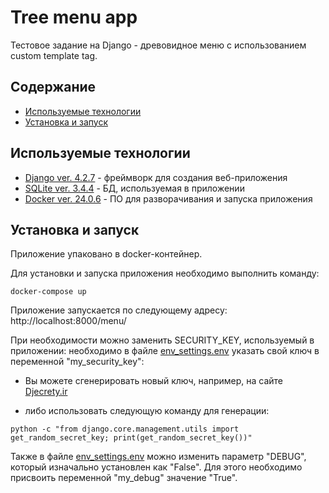 # Tree menu app
Тестовое задание на Django - древовидное меню с использованием custom template tag.

## Содержание

- [Используемые технологии](#Используемые-технологии)
- [Установка и запуск](#Установка-и-запуск)


## Используемые технологии

- [Django ver. 4.2.7](https://docs.djangoproject.com/en/4.2/) - фреймворк для создания веб-приложения
- [SQLite ver. 3.4.4](https://www.sqlite.org/index.html) - БД, используемая в приложении
- [Docker ver. 24.0.6](https://www.docker.com/) - ПО для разворачивания и запуска приложения


## Установка и запуск

Приложение упаковано в docker-контейнер.

Для установки и запуска приложения необходимо выполнить команду:

```
docker-compose up
```
Приложение запускается по следующему адресу: http://localhost:8000/menu/

При необходимости можно заменить SECURITY_KEY, используемый в приложении: необходимо в файле [env_settings.env](https://github.com/fomaaq/tree_menu_app/blob/main/env_settings.env) указать свой ключ в переменной "my_security_key":

- Вы можете сгенерировать новый ключ, например, на сайте [Djecrety.ir](https://djecrety.ir/)

- либо использовать следующую команду для генерации:
```
python -c "from django.core.management.utils import get_random_secret_key; print(get_random_secret_key())"
```

Также в файле [env_settings.env](https://github.com/fomaaq/tree_menu_app/blob/main/env_settings.env) можно изменить параметр "DEBUG", который изначально установлен как "False". Для этого необходимо присвоить переменной "my_debug" значение "True".
